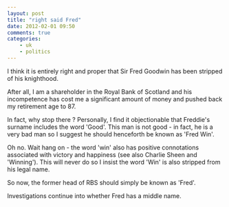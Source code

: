 ```yaml
---
layout: post
title: "right said Fred"
date: 2012-02-01 09:50
comments: true
categories:
    - uk
    - politics
---
```

I think it is entirely right and proper that Sir Fred Goodwin has been stripped of his knighthood.

After all, I am a shareholder in the Royal Bank of Scotland and his incompetence has cost me a significant amount of money and pushed back my retirement age to 87.

In fact, why stop there ? Personally, I find it objectionable that Freddie's surname includes the word 'Good'. This man is not good - in fact, he is a very bad man so I suggest he should henceforth be known as 'Fred Win'.

Oh no. Wait hang on - the word 'win' also has positive connotations associated with victory and happiness (see also Charlie Sheen and 'Winning'). This will never do so I insist the word 'Win' is also stripped from his legal name.

So now, the former head of RBS should simply be known as 'Fred'.

Investigations continue into whether Fred has a middle name.
